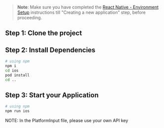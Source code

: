 >**Note**: Make sure you have completed the [React Native - Environment Setup](https://reactnative.dev/docs/environment-setup) instructions till "Creating a new application" step, before proceeding.

## Step 1: Clone the project
## Step 2: Install Dependencies
```bash
# using npm
npm i
cd ios
pod install
cd ..
```

## Step 3: Start your Application
```bash
# using npm
npm run ios
```

NOTE: In the PlatformInput file, please use your own API key
